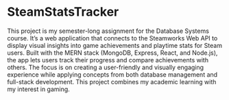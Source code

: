 # SteamStatsTracker
 This project is my semester-long assignment for the Database Systems course. It’s a web application that connects to the Steamworks Web API to display visual insights into game achievements and playtime stats for Steam users. Built with the MERN stack (MongoDB, Express, React, and Node.js), the app lets users track their progress and compare achievements with others. The focus is on creating a user-friendly and visually engaging experience while applying concepts from both database management and full-stack development. This project combines my academic learning with my interest in gaming.
